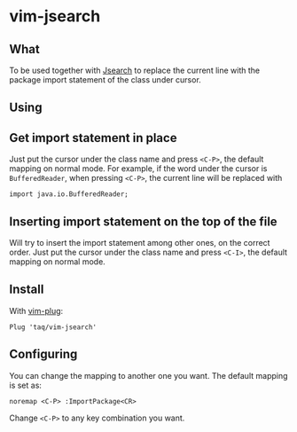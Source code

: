 # vim-jsearch

## What

To be used together with [Jsearch](https://github.com/taq/jsearch) to replace
the current line with the package import statement of the class under cursor.

## Using

## Get import statement in place

Just put the cursor under the class name and press `<C-P>`, the default mapping
on normal mode. For example, if the word under the cursor is `BufferedReader`,
when pressing `<C-P>`, the current line will be replaced with

```
import java.io.BufferedReader;
```

## Inserting import statement on the top of the file

Will try to insert the import statement among other ones, on the correct order.
Just put the cursor under the class name and press `<C-I>`, the default mapping
on normal mode.

## Install

With [vim-plug](https://github.com/junegunn/vim-plug):

```
Plug 'taq/vim-jsearch'
```

## Configuring

You can change the mapping to another one you want. The default mapping is set
as:

```
noremap <C-P> :ImportPackage<CR>
```

Change `<C-P>` to any key combination you want.
